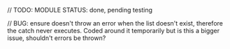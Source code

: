 // TODO: MODULE STATUS: done, pending testing

// BUG: ensure doesn't throw an error when the list doesn't exist, therefore the catch never executes. Coded around it temporarily but is this a bigger issue, shouldn't errors be thrown?
